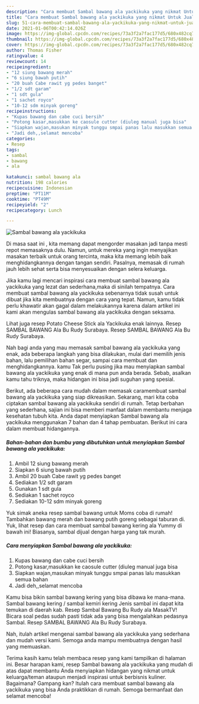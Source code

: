 ```yaml
---
description: "Cara membuat Sambal bawang ala yackikuka yang nikmat Untuk Jualan"
title: "Cara membuat Sambal bawang ala yackikuka yang nikmat Untuk Jualan"
slug: 51-cara-membuat-sambal-bawang-ala-yackikuka-yang-nikmat-untuk-jualan
date: 2021-01-06T00:42:14.026Z
image: https://img-global.cpcdn.com/recipes/73a3f2a7fac177d5/680x482cq70/sambal-bawang-ala-yackikuka-foto-resep-utama.jpg
thumbnail: https://img-global.cpcdn.com/recipes/73a3f2a7fac177d5/680x482cq70/sambal-bawang-ala-yackikuka-foto-resep-utama.jpg
cover: https://img-global.cpcdn.com/recipes/73a3f2a7fac177d5/680x482cq70/sambal-bawang-ala-yackikuka-foto-resep-utama.jpg
author: Thomas Fisher
ratingvalue: 4
reviewcount: 14
recipeingredient:
- "12 siung bawang merah"
- "6 siung bawah putih"
- "20 buah Cabe rawit yg pedes banget"
- "1/2 sdt garam"
- "1 sdt gula"
- "1 sachet royco"
- "10-12 sdm minyak goreng"
recipeinstructions:
- "Kupas bawang dan cabe cuci bersih"
- "Potong kasar,masukkan ke caosule cutter (diuleg manual juga bisa"
- "Siapkan wajan,masukan minyak tunggu smpai panas lalu masukkan semua bahan"
- "Jadi deh,,selamat mencoba"
categories:
- Resep
tags:
- sambal
- bawang
- ala

katakunci: sambal bawang ala 
nutrition: 198 calories
recipecuisine: Indonesian
preptime: "PT11M"
cooktime: "PT49M"
recipeyield: "2"
recipecategory: Lunch

---
```



![Sambal bawang ala yackikuka](https://img-global.cpcdn.com/recipes/73a3f2a7fac177d5/680x482cq70/sambal-bawang-ala-yackikuka-foto-resep-utama.jpg)

Di masa  saat ini , kita memang dapat mengorder masakan jadi tanpa mesti repot memasaknya dulu. Namun, untuk mereka yang ingin menyajikan masakan terbaik untuk orang tercinta, maka kita memang lebih baik menghidangkannya dengan tangan sendiri. Pasalnya, memasak di rumah jauh lebih sehat serta bisa menyesuaikan dengan selera keluarga.

Jika kamu lagi mencari inspirasi cara membuat sambal bawang ala yackikuka yang lezat dan sederhana,maka di sinilah tempatnya. Cara membuat sambal bawang ala yackikuka  sebenarnya tidak susah untuk dibuat jika kita membuatnya dengan cara yang tepat. Namun, kamu tidak perlu khawatir akan gagal dalam melakukannya 
karena dalam artikel ini kami akan mengulas sambal bawang ala yackikuka dengan seksama.  

Lihat juga resep Potato Cheese Stick ala Yackikuka enak lainnya. Resep SAMBAL BAWANG Ala Bu Rudy Surabaya. Resep SAMBAL BAWANG Ala Bu Rudy Surabaya.

Nah bagi anda yang mau memasak sambal bawang ala yackikuka yang enak, ada beberapa langkah yang bisa dilakukan, mulai dari memilih jenis bahan, lalu pemilihan bahan segar, sampai cara membuat dan menghidangkannya. kamu Tak perlu pusing jika mau menyiapkan sambal bawang ala yackikuka yang enak di mana pun anda berada. Sebab, asalkan kamu  tahu triknya, maka hidangan ini bisa jadi suguhan yang spesial.

Berikut, ada beberapa cara mudah dalam memasak caramembuat sambal bawang ala yackikuka yang siap dikreasikan. Sekarang, mari kita coba ciptakan sambal bawang ala yackikuka sendiri di rumah. Tetap berbahan yang sederhana, sajian ini bisa memberi manfaat dalam membantu menjaga kesehatan tubuh kita. Anda dapat menyiapkan Sambal bawang ala yackikuka menggunakan 7 bahan dan 4 tahap pembuatan. Berikut ini cara dalam membuat hidangannya.

<!--inarticleads1-->

##### Bahan-bahan dan bumbu yang dibutuhkan untuk menyiapkan Sambal bawang ala yackikuka:

1. Ambil 12 siung bawang merah
1. Siapkan 6 siung bawah putih
1. Ambil 20 buah Cabe rawit yg pedes banget
1. Sediakan 1/2 sdt garam
1. Gunakan 1 sdt gula
1. Sediakan 1 sachet royco
1. Sediakan 10-12 sdm minyak goreng


Yuk simak aneka resep sambal bawang untuk Moms coba di rumah! Tambahkan bawang merah dan bawang putih goreng sebagai taburan di. Yuk, lihat resep dan cara membuat sambal bawang kering ala Yummy di bawah ini! Biasanya, sambal dijual dengan harga yang tak murah. 

<!--inarticleads2-->

##### Cara menyiapkan Sambal bawang ala yackikuka:

1. Kupas bawang dan cabe cuci bersih
1. Potong kasar,masukkan ke caosule cutter (diuleg manual juga bisa
1. Siapkan wajan,masukan minyak tunggu smpai panas lalu masukkan semua bahan
1. Jadi deh,,selamat mencoba


Kamu bisa bikin sambal bawang kering yang bisa dibawa ke mana-mana. Sambal bawang kering / sambal kemiri kering Jenis sambal ini dapat kita temukan di daerah kab. Resep Sambal Bawang Bu Rudy ala MasakTV! Bicara soal pedas sudah pasti tidak ada yang bisa mengalahkan pedasnya Sambal. Resep SAMBAL BAWANG Ala Bu Rudy Surabaya. 

Nah, itulah artikel mengenai  sambal bawang ala yackikuka  yang sederhana dan mudah versi kami. Semoga anda mampu membuatnya dengan hasil yang memuaskan. 

Terima kasih kamu telah membaca resep yang kami tampilkan di halaman ini. Besar harapan kami, resep  Sambal bawang ala yackikuka yang mudah di atas dapat membantu Anda menyiapkan hidangan yang nikmat untuk keluarga/teman ataupun menjadi inspirasi untuk berbisnis kuliner. Bagaimana? Gampang kan? Itulah cara membuat sambal bawang ala yackikuka yang bisa Anda praktikkan di rumah. Semoga bermanfaat dan selamat mencoba!

